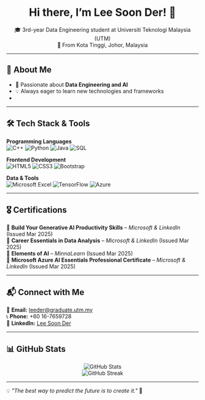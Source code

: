 <h1 align="center">Hi there, I’m Lee Soon Der! 👋</h1>

<p align="center">
  🎓 3rd-year Data Engineering student at Universiti Teknologi Malaysia (UTM) <br>
  📍 From Kota Tinggi, Johor, Malaysia
</p>

---

## 🚀 About Me
- 🎯 Passionate about **Data Engineering and AI**
- 💡 Always eager to learn new technologies and frameworks
- 
---

## 🛠️ Tech Stack & Tools

**Programming Languages**  
![C++](https://img.shields.io/badge/C%2B%2B-00599C?style=flat&logo=c%2B%2B&logoColor=white)
![Python](https://img.shields.io/badge/Python-3776AB?style=flat&logo=python&logoColor=white)
![Java](https://img.shields.io/badge/Java-007396?style=flat&logo=java&logoColor=white)
![SQL](https://img.shields.io/badge/SQL-003B57?style=flat&logo=database&logoColor=white)

**Frontend Development**  
![HTML5](https://img.shields.io/badge/HTML5-E34F26?style=flat&logo=html5&logoColor=white)
![CSS3](https://img.shields.io/badge/CSS3-1572B6?style=flat&logo=css3&logoColor=white)
![Bootstrap](https://img.shields.io/badge/Bootstrap-563D7C?style=flat&logo=bootstrap&logoColor=white)

**Data & Tools**  
![Microsoft Excel](https://img.shields.io/badge/Microsoft_Excel-217346?style=flat&logo=microsoft-excel&logoColor=white)
![TensorFlow](https://img.shields.io/badge/TensorFlow-FF6F00?style=flat&logo=tensorflow&logoColor=white)
![Azure](https://img.shields.io/badge/Microsoft_Azure-0078D4?style=flat&logo=microsoft-azure&logoColor=white)

---

## 🎖️ Certifications  
🔹 **Build Your Generative AI Productivity Skills** – *Microsoft & LinkedIn* (Issued Mar 2025)  
🔹 **Career Essentials in Data Analysis** – *Microsoft & LinkedIn* (Issued Mar 2025)  
🔹 **Elements of AI** – *MinnaLearn* (Issued Mar 2025)  
🔹 **Microsoft Azure AI Essentials Professional Certificate** – *Microsoft & LinkedIn* (Issued Mar 2025)  

---

## 📬 Connect with Me  
📧 **Email:** leeder@graduate.utm.my  
📞 **Phone:** +60 16-7659728  
💼 **LinkedIn:** [Lee Soon Der](https://www.linkedin.com/in/lee-soon-der-b86b20260/)  

---

## 📊 GitHub Stats
<p align="center">
  <img src="https://github-readme-stats.vercel.app/api?username=LeeSoonDer&show_icons=true&theme=radical" alt="GitHub Stats">
  <br>
  <img src="https://github-readme-streak-stats.herokuapp.com/?user=LeeSoonDer&theme=radical" alt="GitHub Streak">
</p>

---

💡 *"The best way to predict the future is to create it."* 🚀
